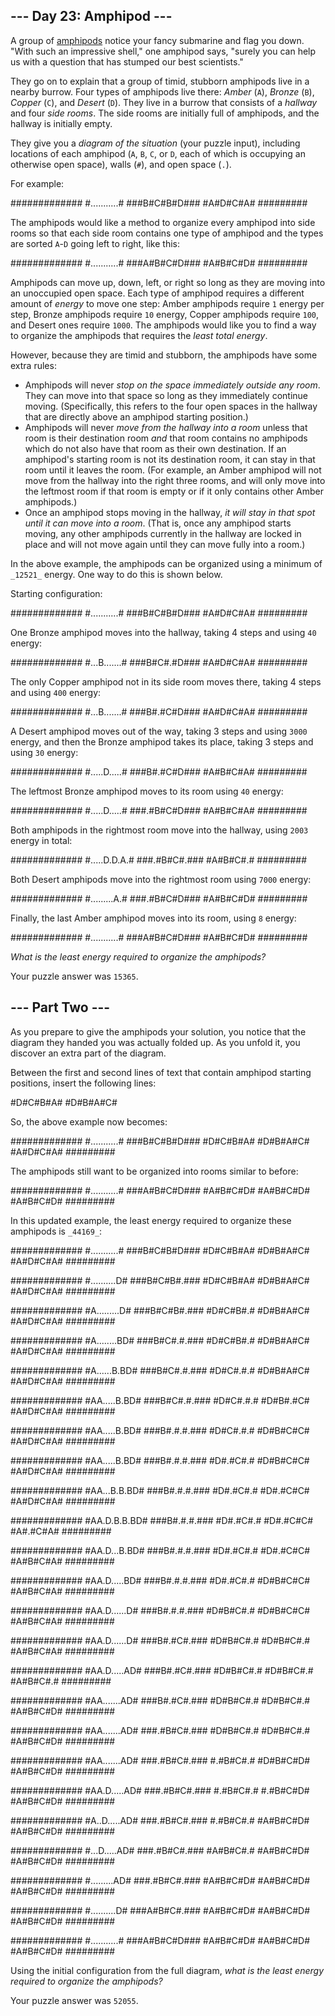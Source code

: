 \--- Day 23: Amphipod --- -------------------------  A group of [amphipods](https://en.wikipedia.org/wiki/Amphipoda) notice your fancy submarine and flag you down. "With such an impressive shell," one amphipod says, "surely you can help us with a question that has stumped our best scientists."  They go on to explain that a group of timid, stubborn amphipods live in a nearby burrow. Four types of amphipods live there: _Amber_ (`A`), _Bronze_ (`B`), _Copper_ (`C`), and _Desert_ (`D`). They live in a burrow that consists of a _hallway_ and four _side rooms_. The side rooms are initially full of amphipods, and the hallway is initially empty.  They give you a _diagram of the situation_ (your puzzle input), including locations of each amphipod (`A`, `B`, `C`, or `D`, each of which is occupying an otherwise open space), walls (`#`), and open space (`.`).  For example:  ############# #...........# ###B#C#B#D### #A#D#C#A# #########   The amphipods would like a method to organize every amphipod into side rooms so that each side room contains one type of amphipod and the types are sorted `A`\-`D` going left to right, like this:  ############# #...........# ###A#B#C#D### #A#B#C#D# #########   Amphipods can move up, down, left, or right so long as they are moving into an unoccupied open space. Each type of amphipod requires a different amount of _energy_ to move one step: Amber amphipods require `1` energy per step, Bronze amphipods require `10` energy, Copper amphipods require `100`, and Desert ones require `1000`. The amphipods would like you to find a way to organize the amphipods that requires the _least total energy_.  However, because they are timid and stubborn, the amphipods have some extra rules:  * Amphipods will never _stop on the space immediately outside any room_. They can move into that space so long as they immediately continue moving. (Specifically, this refers to the four open spaces in the hallway that are directly above an amphipod starting position.) * Amphipods will never _move from the hallway into a room_ unless that room is their destination room _and_ that room contains no amphipods which do not also have that room as their own destination. If an amphipod's starting room is not its destination room, it can stay in that room until it leaves the room. (For example, an Amber amphipod will not move from the hallway into the right three rooms, and will only move into the leftmost room if that room is empty or if it only contains other Amber amphipods.) * Once an amphipod stops moving in the hallway, _it will stay in that spot until it can move into a room_. (That is, once any amphipod starts moving, any other amphipods currently in the hallway are locked in place and will not move again until they can move fully into a room.)  In the above example, the amphipods can be organized using a minimum of `_12521_` energy. One way to do this is shown below.  Starting configuration:  ############# #...........# ###B#C#B#D### #A#D#C#A# #########   One Bronze amphipod moves into the hallway, taking 4 steps and using `40` energy:  ############# #...B.......# ###B#C#.#D### #A#D#C#A# #########   The only Copper amphipod not in its side room moves there, taking 4 steps and using `400` energy:  ############# #...B.......# ###B#.#C#D### #A#D#C#A# #########   A Desert amphipod moves out of the way, taking 3 steps and using `3000` energy, and then the Bronze amphipod takes its place, taking 3 steps and using `30` energy:  ############# #.....D.....# ###B#.#C#D### #A#B#C#A# #########   The leftmost Bronze amphipod moves to its room using `40` energy:  ############# #.....D.....# ###.#B#C#D### #A#B#C#A# #########   Both amphipods in the rightmost room move into the hallway, using `2003` energy in total:  ############# #.....D.D.A.# ###.#B#C#.### #A#B#C#.# #########   Both Desert amphipods move into the rightmost room using `7000` energy:  ############# #.........A.# ###.#B#C#D### #A#B#C#D# #########   Finally, the last Amber amphipod moves into its room, using `8` energy:  ############# #...........# ###A#B#C#D### #A#B#C#D# #########   _What is the least energy required to organize the amphipods?_  Your puzzle answer was `15365`.  \--- Part Two --- -----------------  As you prepare to give the amphipods your solution, you notice that the diagram they handed you was actually folded up. As you unfold it, you discover an extra part of the diagram.  Between the first and second lines of text that contain amphipod starting positions, insert the following lines:  #D#C#B#A# #D#B#A#C#   So, the above example now becomes:  ############# #...........# ###B#C#B#D### #D#C#B#A# #D#B#A#C# #A#D#C#A# #########   The amphipods still want to be organized into rooms similar to before:  ############# #...........# ###A#B#C#D### #A#B#C#D# #A#B#C#D# #A#B#C#D# #########   In this updated example, the least energy required to organize these amphipods is `_44169_`:  ############# #...........# ###B#C#B#D### #D#C#B#A# #D#B#A#C# #A#D#C#A# #########  ############# #..........D# ###B#C#B#.### #D#C#B#A# #D#B#A#C# #A#D#C#A# #########  ############# #A.........D# ###B#C#B#.### #D#C#B#.# #D#B#A#C# #A#D#C#A# #########  ############# #A........BD# ###B#C#.#.### #D#C#B#.# #D#B#A#C# #A#D#C#A# #########  ############# #A......B.BD# ###B#C#.#.### #D#C#.#.# #D#B#A#C# #A#D#C#A# #########  ############# #AA.....B.BD# ###B#C#.#.### #D#C#.#.# #D#B#.#C# #A#D#C#A# #########  ############# #AA.....B.BD# ###B#.#.#.### #D#C#.#.# #D#B#C#C# #A#D#C#A# #########  ############# #AA.....B.BD# ###B#.#.#.### #D#.#C#.# #D#B#C#C# #A#D#C#A# #########  ############# #AA...B.B.BD# ###B#.#.#.### #D#.#C#.# #D#.#C#C# #A#D#C#A# #########  ############# #AA.D.B.B.BD# ###B#.#.#.### #D#.#C#.# #D#.#C#C# #A#.#C#A# #########  ############# #AA.D...B.BD# ###B#.#.#.### #D#.#C#.# #D#.#C#C# #A#B#C#A# #########  ############# #AA.D.....BD# ###B#.#.#.### #D#.#C#.# #D#B#C#C# #A#B#C#A# #########  ############# #AA.D......D# ###B#.#.#.### #D#B#C#.# #D#B#C#C# #A#B#C#A# #########  ############# #AA.D......D# ###B#.#C#.### #D#B#C#.# #D#B#C#.# #A#B#C#A# #########  ############# #AA.D.....AD# ###B#.#C#.### #D#B#C#.# #D#B#C#.# #A#B#C#.# #########  ############# #AA.......AD# ###B#.#C#.### #D#B#C#.# #D#B#C#.# #A#B#C#D# #########  ############# #AA.......AD# ###.#B#C#.### #D#B#C#.# #D#B#C#.# #A#B#C#D# #########  ############# #AA.......AD# ###.#B#C#.### #.#B#C#.# #D#B#C#D# #A#B#C#D# #########  ############# #AA.D.....AD# ###.#B#C#.### #.#B#C#.# #.#B#C#D# #A#B#C#D# #########  ############# #A..D.....AD# ###.#B#C#.### #.#B#C#.# #A#B#C#D# #A#B#C#D# #########  ############# #...D.....AD# ###.#B#C#.### #A#B#C#.# #A#B#C#D# #A#B#C#D# #########  ############# #.........AD# ###.#B#C#.### #A#B#C#D# #A#B#C#D# #A#B#C#D# #########  ############# #..........D# ###A#B#C#.### #A#B#C#D# #A#B#C#D# #A#B#C#D# #########  ############# #...........# ###A#B#C#D### #A#B#C#D# #A#B#C#D# #A#B#C#D# #########   Using the initial configuration from the full diagram, _what is the least energy required to organize the amphipods?_  Your puzzle answer was `52055`.
